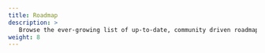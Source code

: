 ```yaml
---
title: Roadmap
description: >
   Browse the ever-growing list of up-to-date, community driven roadmaps.
weight: 8
---
```

